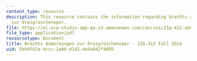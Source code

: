 ```yaml
---
content_type: resource
description: This resource contains the information regarding brechts anmerkungen
  zur dreigroschenoper.
file: https://ol-ocw-studio-app-qa.s3.amazonaws.com/courses/21g-412-advanced-german-literature-culture-madness-murder-mysteries-fall-2014/5b94fd2a4ccc1a06d1d24e4a042f4d95_MIT21G_412F14_Wo7-9_ma.pdf
file_type: application/pdf
resourcetype: Document
title: Brechts Anmerkungen zur Dreigroschenoper - 21G.412 Fall 2014
uid: 5b94fd2a-4ccc-1a06-d1d2-4e4a042f4d95
---
```

